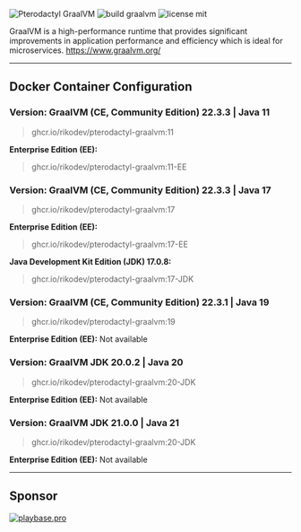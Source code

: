 ![Pterodactyl GraalVM](https://user-images.githubusercontent.com/18230443/209179431-6adf6e6c-09fd-4501-b420-90c5b1dd09e1.jpg)
![build graalvm](https://github.com/RikoDEV/pterodactyl-graalvm/actions/workflows/docker-image.yml/badge.svg)
![license mit](https://img.shields.io/badge/license-MIT-green)

GraalVM is a high-performance runtime that provides significant improvements in application performance and efficiency which is ideal for microservices. https://www.graalvm.org/

___

## Docker Container Configuration

### Version: GraalVM (CE, Community Edition) 22.3.3 | Java 11

> ghcr.io/rikodev/pterodactyl-graalvm:11

**Enterprise Edition (EE):**

> ghcr.io/rikodev/pterodactyl-graalvm:11-EE

### Version: GraalVM (CE, Community Edition) 22.3.3 | Java 17

> ghcr.io/rikodev/pterodactyl-graalvm:17

**Enterprise Edition (EE):**

> ghcr.io/rikodev/pterodactyl-graalvm:17-EE

**Java Development Kit Edition (JDK) 17.0.8:**
> ghcr.io/rikodev/pterodactyl-graalvm:17-JDK

### Version: GraalVM (CE, Community Edition) 22.3.1 | Java 19

> ghcr.io/rikodev/pterodactyl-graalvm:19

**Enterprise Edition (EE):** Not available

### Version: GraalVM JDK 20.0.2 | Java 20

> ghcr.io/rikodev/pterodactyl-graalvm:20-JDK

**Enterprise Edition (EE):** Not available

### Version: GraalVM JDK 21.0.0 | Java 21

> ghcr.io/rikodev/pterodactyl-graalvm:20-JDK

**Enterprise Edition (EE):** Not available

___

## Sponsor

[![playbase.pro](https://playbase.pro/storage/branding/banner.jpg)](https://playbase.pro/en)
